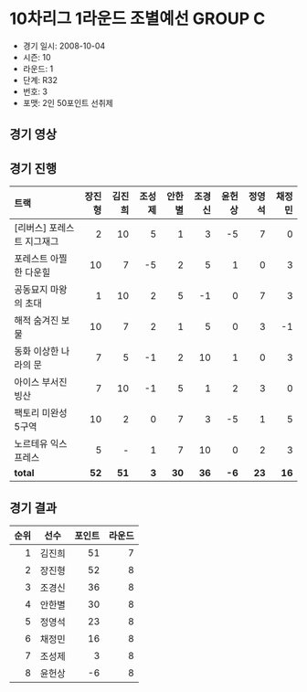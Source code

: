 # 10차리그 1라운드 조별예선 GROUP C

- 경기 일시: 2008-10-04
- 시즌: 10
- 라운드: 1
- 단계: R32
- 번호: 3
- 포맷: 2인 50포인트 선취제





## 경기 영상
## 경기 진행

| 트랙 | 장진형 | 김진희 | 조성제 | 안한별 | 조경신 | 윤헌상 | 정영석 | 채정민 |
|:---|---:|---:|---:|---:|---:|---:|---:|---:|
| [리버스] 포레스트 지그재그 | 2 | 10 | 5 | 1 | 3 | -5 | 7 | 0 |
| 포레스트 아찔한 다운힐 | 10 | 7 | -5 | 2 | 5 | 1 | 0 | 3 |
| 공동묘지 마왕의 초대 | 1 | 10 | 2 | 5 | -1 | 0 | 7 | 3 |
| 해적 숨겨진 보물 | 10 | 7 | 2 | 1 | 5 | 0 | 3 | -1 |
| 동화 이상한 나라의 문 | 7 | 5 | -1 | 2 | 10 | 1 | 0 | 3 |
| 아이스 부서진 빙산 | 7 | 10 | -1 | 5 | 1 | 2 | 3 | 0 |
| 팩토리 미완성 5구역 | 10 | 2 | 0 | 7 | 3 | -5 | 1 | 5 |
| 노르테유 익스프레스 | 5 | - | 1 | 7 | 10 | 0 | 2 | 3 |
| __total__ | __52__ | __51__ | __3__ | __30__ | __36__ | __-6__ | __23__ | __16__ |




## 경기 결과

| 순위 | 선수 | 포인트 | 라운드 |
|---:|:---:|---:|---:|
| 1 | 김진희 | 51 | 7 |
| 2 | 장진형 | 52 | 8 |
| 3 | 조경신 | 36 | 8 |
| 4 | 안한별 | 30 | 8 |
| 5 | 정영석 | 23 | 8 |
| 6 | 채정민 | 16 | 8 |
| 7 | 조성제 | 3 | 8 |
| 8 | 윤헌상 | -6 | 8 |

